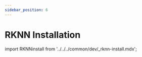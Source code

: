 ```yaml
---
sidebar_position: 6
---
```


# RKNN Installation

import RKNNinstall from '../../../common/dev/\_rknn-install.mdx';

<RKNNinstall />
